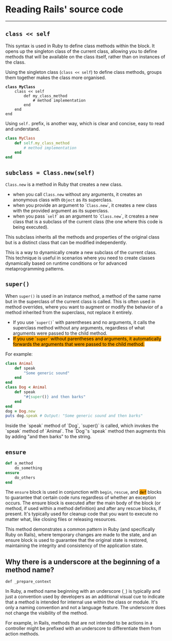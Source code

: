 # Reading Rails' source code



***

## **`class << self`**

This syntax is used in Ruby to define class methods within the block. It opens up the singleton class of the current class, allowing you to define methods that will be available on the class itself, rather than on instances of the class.

Using the singleton class (`class << self`) to define class methods, groups them together makes the class more organised.

<pre class="language-ruby" data-full-width="false"><code class="lang-ruby"><strong>class MyClass
</strong>    class &#x3C;&#x3C; self
        def my_class_method
            # method implementation
        end
    end
end
</code></pre>

Using `self.` prefix, is another way, which is clear and concise, easy to read and understand.

```ruby
class MyClass
    def self.my_class_method
        # method implementation
    end
end
```



## `subclass = Class.new(self)`

`Class.new` is a method in Ruby that creates a new class.

* when you call `Class.new` without any arguments, it creates an anonymous class with `Object` as its superclass.
* when you provide an argument to \``Class.new`\`, it creates a new class with the provided argument as its superclass.
* when you pass \``self`\` as an argument to \``Class.new`\`, it creates a new class that is a subclass of the current class (the one where this code is being executed).

This subclass inherits all the methods and properties of the original class but is a distinct class that can be modified independently.

This is a way to dynamically create a new subclass of the current class. This technique is useful in scenarios where you need to create classes dynamically based on runtime conditions or for advanced metaprogramming patterns.



## `super()`

When `super()` is used in an instance method, a method of the same name but in the superclass of the current class is called. This is often used in method overrides, where you want to augment or modify the behavior of a method inherited from the superclass, not replace it entirely.

* If you use \``super()`\` with parentheses and no arguments, it calls the superclass method without any arguments, regardless of what arguments were passed to the child method.
* <mark style="background-color:orange;">If you use \`</mark><mark style="background-color:orange;">`super`</mark><mark style="background-color:orange;">\` without parentheses and arguments, it automatically forwards the arguments that were passed to the child method.</mark>

For example:

```ruby
class Animal
    def speak
        "Some generic sound"
    end
end
class Dog < Animal
    def speak
        "#{super()} and then barks"
    end
end
dog = Dog.new
puts dog.speak # Output: "Some generic sound and then barks"
```

Inside the \`speak\` method of \`Dog\`, \`super()\` is called, which invokes the \`speak\` method of \`Animal\`. The \`Dog\`'s \`speak\` method then augments this by adding "and then barks" to the string.



## `ensure`

```ruby
def a_method
    do_something
ensure
    do_others
end
```

The `ensure` block is used in conjunction with `begin`, `rescue`, and <mark style="background-color:orange;">`def`</mark> blocks to guarantee that certain code runs regardless of whether an exception occurs. The ensure block is executed after the main body of the block (or method, if used within a method definition) and after any rescue blocks, if present. It's typically used for cleanup code that you want to execute no matter what, like closing files or releasing resources.

This method demonstrates a common pattern in Ruby (and specifically Ruby on Rails), where temporary changes are made to the state, and an ensure block is used to guarantee that the original state is restored, maintaining the integrity and consistency of the application state.

## Why there is a underscore at the beginning of a method name?

`def _prepare_context`&#x20;

In Ruby, a method name beginning with an underscore (`_`) is typically and just a convention used by developers as an additional visual cue to indicate that a method is intended for internal use within the class or module. It's only a naming convention and not a language feature. The underscore does not change the visibility of the method.

For example, in Rails, methods that are not intended to be actions in a controller might be prefixed with an underscore to differentiate them from action methods.
